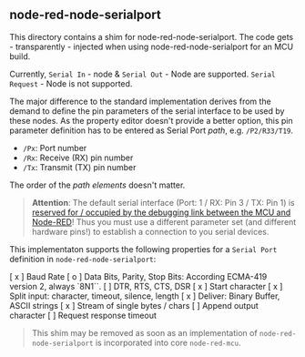 ## node-red-node-serialport

This directory contains a shim for node-red-node-serialport.
The code gets - transparently - injected when using node-red-node-serialport for an MCU build.

Currently, `Serial In` - node & `Serial Out` - Node are supported.
`Serial Request` - Node is not supported.

The major difference to the standard implementation derives from the demand to define the pin parameters of the serial interface to be used by these nodes.
As the property editor doesn't provide a better option, this pin parameter definition has to be entered as Serial Port _path_, e.g. `/P2/R33/T19`.

* `/Px`: Port number
* `/Rx`: Receive (RX) pin number
* `/Tx`: Transmit (TX) pin number

The order of the _path elements_ doesn't matter.

> **Attention**: The default serial interface (Port: 1 / RX: Pin 3 / TX: Pin 1) is [reserved for / occupied by the debugging link between the MCU and Node-RED](https://github.com/Moddable-OpenSource/moddable/issues/1226#issuecomment-1823361637)! Thus you must use a different parameter set (and different hardware pins!) to establish a connection to you serial devices.

This implementaton supports the following properties for a `Serial Port` definition in `node-red-node-serialport`:

[ x ] Baud Rate
[ o ] Data Bits, Parity, Stop Bits: According ECMA-419 version 2, always `8N1``. 
[ ] DTR, RTS, CTS, DSR
[ x ] Start character
[ x ] Split input: character, timeout, silence, length
[ x ] Deliver: Binary Buffer, ASCII strings
[ x ] Stream of single bytes / chars 
[ ] Append output character
[ ] Request response timeout

> This shim may be removed as soon as an implementation of `node-red-node-serialport` is incorporated into core `node-red-mcu`.


